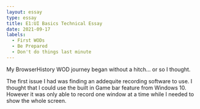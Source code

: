 ```yaml
---
layout: essay
type: essay
title: E1:UI Basics Technical Essay
date: 2021-09-17
labels:
  - First WODs
  - Be Prepared 
  - Don't do things last minute
---
```

My BrowserHistory WOD journey began without a hitch... or so I thought.

The first issue I had was finding an addequite recording software to use. I thought that I could use the built in Game bar feature from Windows 10. However it was only able to record one window at a time while I needed to show the whole screen. 
  
